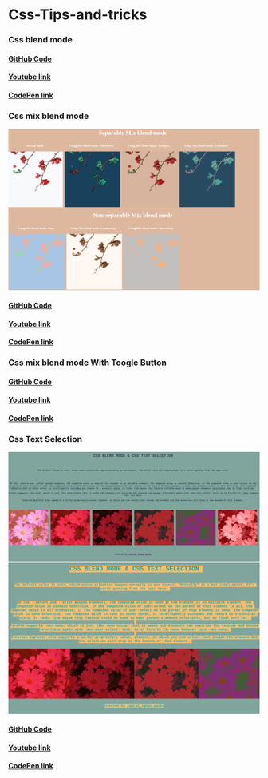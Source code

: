 # Css-Tips-and-tricks

### Css blend mode 
#### <a href="https://github.com/Pinky057/Css-Tips-and-tricks/tree/Css-blend-mode">GitHub Code</a>
#### <a href="https://www.youtube.com/watch?v=SSWrvKw8-BY">Youtube link</a>
#### <a href="https://codepen.io/Ishrat_Pinky/pen/yLjwjxg">CodePen link</a>

### Css mix blend mode
![ss](images/mixblendMode.png)
#### <a href="https://github.com/Pinky057/Css-Tips-and-tricks/tree/CSS-mix-blend-mode">GitHub Code</a>
#### <a href="https://www.youtube.com/watch?v=SSWrvKw8-BY">Youtube link</a>
#### <a href="https://codepen.io/Ishrat_Pinky/pen/yLjwjxg">CodePen link</a>


### Css mix blend mode With Toogle Button
#### <a href="https://github.com/Pinky057/Css-Tips-and-tricks/tree/CSS-mix-blend-mode">GitHub Code</a>
#### <a href="https://www.youtube.com/watch?v=SSWrvKw8-BY">Youtube link</a>
#### <a href="https://codepen.io/Ishrat_Pinky/pen/yLjwjxg">CodePen link</a>


### Css Text Selection

![ss](images/1.png)
![ss](images/2.png)

#### <a href="https://github.com/Pinky057/Css-Tips-and-tricks/tree/Css-Text-Selection">GitHub Code</a>
#### <a href="https://www.youtube.com/watch?v=SSWrvKw8-BY">Youtube link</a>
#### <a href="https://codepen.io/Ishrat_Pinky/pen/yLjwjxg">CodePen link</a>

